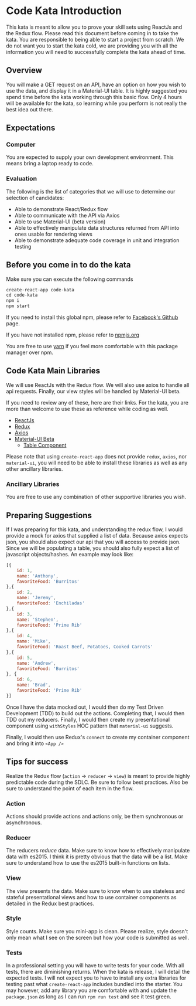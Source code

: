 # Code Kata Introduction
This kata is meant to allow you to prove your skill sets using ReactJs and the Redux flow. Please read this document before coming in to take the kata. You are responsible to being able to start a project from scratch. We do not want you to start the kata cold, we are providing you with all the information you will need to successfully complete the kata ahead of time.

## Overview
You will make a GET request on an API, have an option on how you wish to use the data, and display it in a Material-UI table. It is highly suggested you spend time before the kata working through this basic flow. Only 4 hours will be available for the kata, so learning while you perform is not really the best idea out there.

## Expectations
### Computer
You are expected to supply your own development environment. This means bring a laptop ready to code.
### Evaluation
The following is the list of categories that we will use to determine our selection of candidates:

*	Able to demonstrate React/Redux flow
*	Able to communicate with the API via Axios
*	Able to use Material-UI (beta version)
*	Able to effectively manipulate data structures returned from API into ones usable for rendering views
* 	Able to demonstrate adequate code coverage in unit and integration testing
 
## Before you come in to do the kata
Make sure you can execute the following commands

```javascript
create-react-app code-kata
cd code-kata
npm i
npm start
```

If you need to install this global npm, please refer to [Facebook's Github](https://github.com/facebookincubator/create-react-app) page.

If you have not installed npm, please refer to [npmjs.org](https://nodejs.org/en/)

You are free to use [yarn](https://yarnpkg.com/lang/en/docs/install/) if you feel more comfortable with this package manager over npm.

## Code Kata Main Libraries
We will use ReactJs with the Redux flow. We will also use axios to handle all api requests. Finally, our view styles will be handled by Material-UI beta. 

If you need to review any of these, here are their links. For the kata, you are more than welcome to use these as reference while coding as well.

* [ReactJs](https://reactjs.org/)
* [Redux](https://redux.js.org/)
* [Axios](https://www.npmjs.com/package/axios)
* [Material-UI Beta](https://material-ui-next.com/)
	* [Table Component](https://material-ui-next.com/demos/tables/)

Please note that using `create-react-app` does not provide `redux`, `axios`, nor `material-ui`, you will need to be able to install these libraries as well as any other ancillary libraries.

### Ancillary Libraries
You are free to use any combination of other supportive libraries you wish. 

## Preparing Suggestions
If I was preparing for this kata, and understanding the redux flow, I would provide a mock for axios that supplied a list of data. Because axios expects json, you should also expect our api that you will access to provide json. Since we will be populating a table, you should also fully expect a list of javascript objects/hashes. An example may look like:

```javascript
[{
    id: 1,
    name: 'Anthony',
    favoriteFood: 'Burritos'
},{
    id: 2,
    name: 'Jeremy',
    favoriteFood: 'Enchiladas'
},{
    id: 3,
    name: 'Stephen',
    favoriteFood: 'Prime Rib'
},{
    id: 4,
    name: 'Mike',
    favoriteFood: 'Roast Beef, Potatoes, Cooked Carrots'
},{
    id: 5,
    name: 'Andrew',
    favoriteFood: 'Burritos'
}, {
    id: 6,
    name: 'Brad',
    favoriteFood: 'Prime Rib'
}]
```

Once I have the data mocked out, I would then do my Test Driven Development (TDD) to build out the actions. Completing that, I would then TDD out my reducers. Finally, I would then create my presentational component using `withStyles` HOC pattern that `material-ui` suggests. 

Finally, I would then use Redux's `connect` to create my container component and bring it into `<App />`

## Tips for success
Realize the Redux flow (`action` -> `reducer` -> `view`) is meant to provide highly predictable code during the SDLC. Be sure to follow best practices. Also be sure to understand the point of each item in the flow. 

### Action
Actions should provide actions and actions only, be them synchronous or asynchronous.

### Reducer
The reducers _reduce_ data. Make sure to know how to effectively manipulate data with es2015. I think it is pretty obvious that the data will be a list. Make sure to understand how to use the es2015 built-in functions on lists.

### View
The view presents the data. Make sure to know when to use stateless and stateful presentational views and how to use container components as detailed in the Redux best practices.

### Style
Style counts. Make sure you mini-app is clean. Please realize, style doesn't only mean what I see on the screen but how your code is submitted as well.

### Tests
In a professional setting you will have to write tests for your code. With all tests, there are diminishing returns. When the kata is release, I will detail the expected tests. I will not expect you to have to install any extra libraries for testing past what `create-react-app` includes bundled into the starter. You may however, add any library you are comfortable with and update the `package.json` as long as I can run `rpm run test` and see it test green.



```